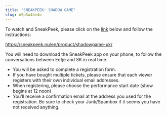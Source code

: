 ```yaml
---
title: "SNEAKPEEK: SHADOW GAME"
slug: o9p5w4be4o
---
```

To watch and SneakPeek, please click on the <a href="https://sneakpeek.nu/en/product/shadowgame-uk/">link</a> below and follow the instructions: 

<a href="https://sneakpeek.nu/en/product/shadowgame-uk/">https://sneakpeek.nu/en/product/shadowgame-uk/</a>

You will need to download the SneakPeek app on your phone, to follow the conversations between Eefje and SK in real time.

 - You will be asked to complete a registration form.
 - If you have bought multiple tickets, please ensure that each viewer registers with their own individual email addresses.
 - When registering, please choose the performance start date (show begins at 12 noon)
 - You’ll receive a confirmation email at the address you used for the registration. Be sure to check your Junk/Spambox if it seems you have not received anything.